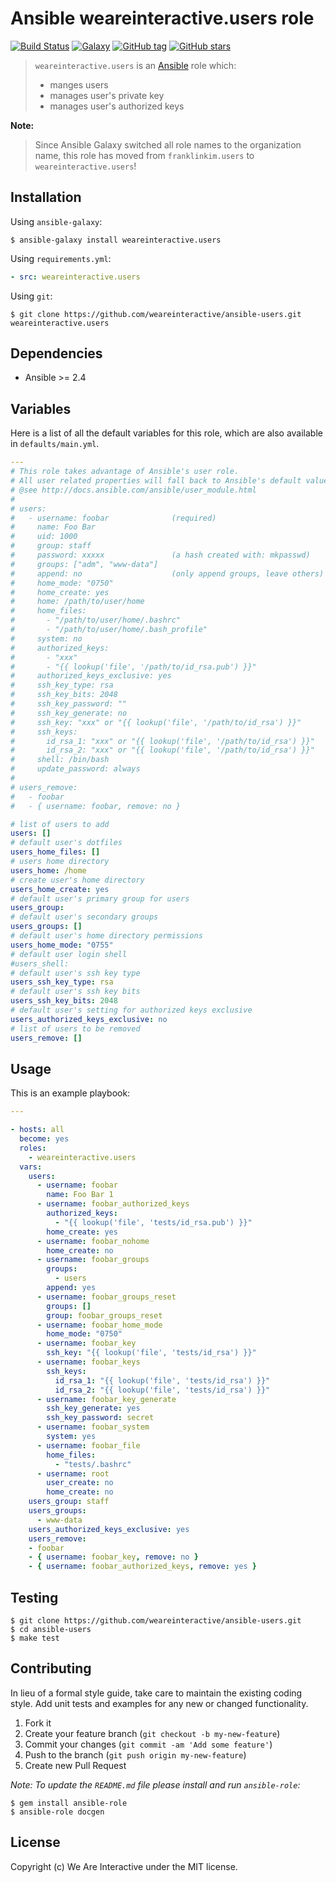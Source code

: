 # Ansible weareinteractive.users role

[![Build Status](https://img.shields.io/travis/weareinteractive/ansible-users.svg)](https://travis-ci.org/weareinteractive/ansible-users)
[![Galaxy](http://img.shields.io/badge/galaxy-weareinteractive.users-blue.svg)](https://galaxy.ansible.com/weareinteractive/users)
[![GitHub tag](https://img.shields.io/github/tag/weareinteractive/ansible-users.svg)](https://github.com/weareinteractive/ansible-users/releases)
[![GitHub stars](https://img.shields.io/github/stars/weareinteractive/ansible-users.svg?style=social&label=Star)](https://github.com/weareinteractive/ansible-users)

> `weareinteractive.users` is an [Ansible](http://www.ansible.com) role which:
>
> * manges users
> * manages user's private key
> * manages user's authorized keys

**Note:**

> Since Ansible Galaxy switched all role names to the organization name, this role has moved from `franklinkim.users` to `weareinteractive.users`!

## Installation

Using `ansible-galaxy`:

```shell
$ ansible-galaxy install weareinteractive.users
```

Using `requirements.yml`:

```yaml
- src: weareinteractive.users
```

Using `git`:

```shell
$ git clone https://github.com/weareinteractive/ansible-users.git weareinteractive.users
```

## Dependencies

* Ansible >= 2.4

## Variables

Here is a list of all the default variables for this role, which are also available in `defaults/main.yml`.

```yaml
---
# This role takes advantage of Ansible's user role.
# All user related properties will fall back to Ansible's default values.
# @see http://docs.ansible.com/ansible/user_module.html
#
# users:
#   - username: foobar              (required)
#     name: Foo Bar
#     uid: 1000
#     group: staff
#     password: xxxxx               (a hash created with: mkpasswd)
#     groups: ["adm", "www-data"]
#     append: no                    (only append groups, leave others)
#     home_mode: "0750"
#     home_create: yes
#     home: /path/to/user/home
#     home_files:
#       - "/path/to/user/home/.bashrc"
#       - "/path/to/user/home/.bash_profile"
#     system: no
#     authorized_keys:
#       - "xxx"
#       - "{{ lookup('file', '/path/to/id_rsa.pub') }}"
#     authorized_keys_exclusive: yes
#     ssh_key_type: rsa
#     ssh_key_bits: 2048
#     ssh_key_password: ""
#     ssh_key_generate: no
#     ssh_key: "xxx" or "{{ lookup('file', '/path/to/id_rsa') }}"
#     ssh_keys:
#       id_rsa_1: "xxx" or "{{ lookup('file', '/path/to/id_rsa') }}"
#       id_rsa_2: "xxx" or "{{ lookup('file', '/path/to/id_rsa') }}"
#     shell: /bin/bash
#     update_password: always
#
# users_remove:
#   - foobar
#   - { username: foobar, remove: no }

# list of users to add
users: []
# default user's dotfiles
users_home_files: []
# users home directory
users_home: /home
# create user's home directory
users_home_create: yes
# default user's primary group for users
users_group:
# default user's secondary groups
users_groups: []
# default user's home directory permissions
users_home_mode: "0755"
# default user login shell
#users_shell:
# default user's ssh key type
users_ssh_key_type: rsa
# default user's ssh key bits
users_ssh_key_bits: 2048
# default user's setting for authorized keys exclusive
users_authorized_keys_exclusive: no
# list of users to be removed
users_remove: []

```


## Usage

This is an example playbook:

```yaml
---

- hosts: all
  become: yes
  roles:
    - weareinteractive.users
  vars:
    users:
      - username: foobar
        name: Foo Bar 1
      - username: foobar_authorized_keys
        authorized_keys:
          - "{{ lookup('file', 'tests/id_rsa.pub') }}"
        home_create: yes
      - username: foobar_nohome
        home_create: no
      - username: foobar_groups
        groups:
          - users
        append: yes
      - username: foobar_groups_reset
        groups: []
        group: foobar_groups_reset
      - username: foobar_home_mode
        home_mode: "0750"
      - username: foobar_key
        ssh_key: "{{ lookup('file', 'tests/id_rsa') }}"
      - username: foobar_keys
        ssh_keys:
          id_rsa_1: "{{ lookup('file', 'tests/id_rsa') }}"
          id_rsa_2: "{{ lookup('file', 'tests/id_rsa') }}"
      - username: foobar_key_generate
        ssh_key_generate: yes
        ssh_key_password: secret
      - username: foobar_system
        system: yes
      - username: foobar_file
        home_files:
          - "tests/.bashrc"
      - username: root
        user_create: no
        home_create: no
    users_group: staff
    users_groups:
      - www-data
    users_authorized_keys_exclusive: yes
    users_remove:
    - foobar
    - { username: foobar_key, remove: no }
    - { username: foobar_authorized_keys, remove: yes }


```


## Testing

```shell
$ git clone https://github.com/weareinteractive/ansible-users.git
$ cd ansible-users
$ make test
```

## Contributing
In lieu of a formal style guide, take care to maintain the existing coding style. Add unit tests and examples for any new or changed functionality.

1. Fork it
2. Create your feature branch (`git checkout -b my-new-feature`)
3. Commit your changes (`git commit -am 'Add some feature'`)
4. Push to the branch (`git push origin my-new-feature`)
5. Create new Pull Request

*Note: To update the `README.md` file please install and run `ansible-role`:*

```shell
$ gem install ansible-role
$ ansible-role docgen
```

## License
Copyright (c) We Are Interactive under the MIT license.
